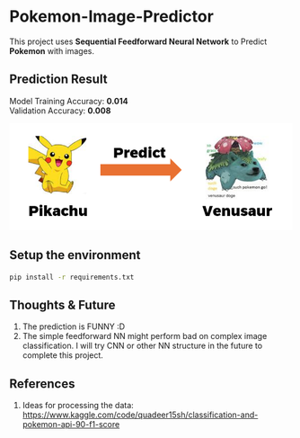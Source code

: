 # Pokemon-Image-Predictor
This project uses **Sequential Feedforward Neural Network** to Predict **Pokemon** with images.

## Prediction Result

Model Training Accuracy: **0.014**  
Validation Accuracy: **0.008**  

![Prediction Image](/assets/Prediction.png)

## Setup the environment

```bash
pip install -r requirements.txt
```

## Thoughts & Future

1. The prediction is FUNNY :D
2. The simple feedforward NN might perform bad on complex image classification. I will try CNN or other NN structure in the future to complete this project.

## References

1. Ideas for processing the data: https://www.kaggle.com/code/quadeer15sh/classification-and-pokemon-api-90-f1-score
